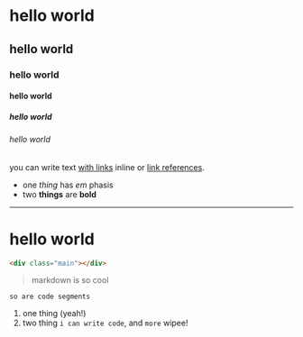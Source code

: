 # hello world
## hello world
### hello world
#### hello world
##### hello world
###### hello world
you can write text [with links](http://example.com) inline or [link references][1].
- one _thing_ has _em_ phasis
- two **things** are **bold**

--------------------------------------------------------------------------------

# hello world

```html
<div class="main"></div>
```

> markdown is so cool

```
so are code segments
```

1. one thing (yeah!)
2. two thing `i can write code`, and `more` wipee!

[1]: http://example.com
